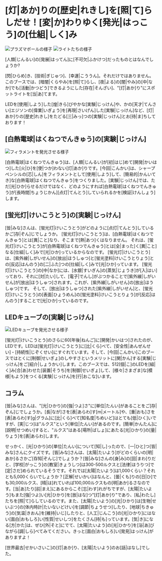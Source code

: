 # [灯|あか]りの[歴史|れきし]を[照|て]らしだせ！[変|か]わりゆく[発光|はっこう]の[仕組|しく]み
![プラズマボールの様子](/img/light/light_carousel_3.png)
![ライトたちの様子](/img/light/light_carousel_4.png)

[人類|じんるい]の[発展|はってん]に[不可欠|ふかけつ]だったものとはなんでしょうか?

[閃|ひらめ]き、[技術|ぎじゅつ]、[幸運|こううん]。それだけではありません。このブースでは、[暗闇|くらやみ]を[照|て]らし、[夜|よる]の[闇|やみ]の[中|なか]でも[活動|かつどう]できるようにした[存在|そんざい]、"[灯|あか]り"にスポットライトを[当|あ]てます。

LEDを[使用|しよう]した[煌|きら]びやかな[実験|じっけん]や、かの[天才|てんさい]エジソンの[偉業|いぎょう]を[再現|さいげん]した[実験|じっけん]など、[灯|あか]りの[歴史|れきし]をたどる[三|みっ]つの[実験|じっけん]とお[待|ま]ちしております！

## [白熱電球|はくねつでんきゅう]の[実験|じっけん]

![フィラメントを発光させる様子](/img/light/灯り_ふぃらめんと.jpg)

[白熱電球|はくねつでんきゅう]は、[人類|じんるい]が[初|はじ]めて[開発|かいはつ]した[火|ひ]を[使|つか]わない[灯|あか]りです。[今回|こんかい]は、シャープペンシルの[芯|しん]をフィラメントとして[使用|しよう]して、[簡易的|かんいてき]な[白熱電球|はくねつでんきゅう]をつくりました。[実験|じっけん]では、ただ[光|ひか]らせるだけではなく、どのようにすれば[白熱電球|はくねつでんきゅう]が[長時間|ちょうじかん][点灯|てんとう]していられるかを[検証|けんしょう]します。

## [蛍光灯|けいこうとう]の[実験|じっけん]

[皆|みな]さんは、[蛍光灯|けいこうとう]がどのように[点灯|てんとう]しているかご[存|ぞん]じでしょうか。
[蛍光灯|けいこうとう]は、[白熱電球|はくねつでんきゅう]とは[異|こと]なり、そこまで[熱|あつ]くはなりません。
それは、[蛍光灯|けいこうとう]が[白熱電球|はくねつでんきゅう]とは[全|まった]く[異|こと]なる[仕組|しく]みで[光|ひか]っているからなのです。
[蛍光灯|けいこうとう]は、[紫外線|しがいせん]の[放出|ほうしゅつ]と[蛍光塗料|けいこうとりょう]との[反応|はんのう]の[二|ふた]つの[仕組|しく]みで[光|ひか]っています。
[蛍光灯|けいこうとう]の[中|なか]には、[水銀|すいぎん]の[蒸気|じょうき]が[入|はい]っており、それに[対|たい]して、[電子|でんし]がぶつかることで[紫外線|しがいせん]が[放出|ほうしゅつ]されます。これが、[紫外線|しがいせん]の[放出|ほうしゅつ]です。
そして、[放出|ほうしゅつ]された[紫外線|しがいせん]と、[蛍光灯|けいこうとう]の[表面|ひょうめん]の[蛍光塗料|けいこうとりょう]が[反応|はんのう]することで[光|ひか]っているのです。


## LEDキューブの[実験|じっけん]

![LEDキューブを発光させる様子](/img/light/灯り_LEDきゅーぶ.png)

[蛍光灯|けいこうとう]のさらに60[年後|ねんご]に[開発|かいはつ]されたのが、LEDです。LEDは[蛍光灯|けいこうとう]に[比|くら]べて、[安全性|あんぜんせい]・[持続性|じぞくせい]にすぐれています。そして、[今回|こんかい]このブースではとくに[制御|せいぎょ]のしやすさというメリットに[関|かん]する[実験|じっけん]をご[紹介|しょうかい]します。このブースでは、512[個|こ]のLEDを[組|く]み[合|あ]わせた[装置|そうち]を[制御|せいぎょ]して、[様々|さまざま]な[模様|もよう]をつくる[実験|じっけん]を[行|おこな]います。

## コラム

[皆|みな]さんは、"[光|ひかり]の[強|つよ]さ"に[単位|たんい]があることをご[存|ぞん]じでしょうか。[長|なが]さを[表|あらわ]す[m|メートル]や、[重|おも]さを[表|あらわ]す[g|グラム]に[比|くら]べて[知名度|ちめいど]はとても[低|ひく]いですが、[実|じつ]は"ルクス"という[単位|たんい]があるのです。[簡単|かんたん]に[説明|せつめい]すると、"ルクス"はある[場所|ばしょ]にあたる[光|ひかり]の[量|りょう]を[表|あらわ]します。

せっかく、[光|ひかり]の[単位|たんい]について[知|し]ったので、[一|ひと]つ[皆|みな]さんにクイズです。[皆|みな]さんは、[太陽|たいよう]がどのくらいの[明|あか]るさかご[存知|ぞんじ]でしょうか？[皆|みな]さんの[身|み]の[回|まわ]りだと、[学校|がっこう]の[教室|きょうしつ]は300-500ルクスと[法律|ほうりつ]で[定|さだ]められているそうです。それでは[太陽|たいよう]は1,000くらい？それとも5,000くらいでしょうか？[正解|せいかい]はなんと、[曇|くも]りの[日|ひ]でも30,000ルクス、[晴|は]れていれば100,000ルクスもの[明|あか]るさなのです。[当|あ]たり[前|まえ]にあるからこそ[忘|わす]れがちですが、[太陽|たいよう]もまた[強|つよ]い[光|ひかり]を[放|はな]つ"[灯|あか]り"であり、[私|わたし]たちを[照|て]らしているのです。また、[太陽|たいよう]の[光|ひかり]は[生物|せいぶつ]の[体内時計|たいないどけい]を[調節|ちょうせつ]したり、[地球|ちきゅう]の[気温|きおん]を[維持|いじ]したりと、[人工|じんこう]の[光|ひかり]にはない[面白|おもしろ]い[性質|せいしつ]をたくさん[持|も]っています。[気|き]になる[方|かた]は、ぜひ[外|そと]にでて、[太陽|たいよう]の[光|ひかり]を[浴|あ]びながら[調|しら]べてみてください。きっと[面白|おもしろ]い[発見|はっけん]がありますよ！

[世界最古|せかいさいこ]の[灯|あか]り、[太陽|たいよう]のお[話|はなし]でした。